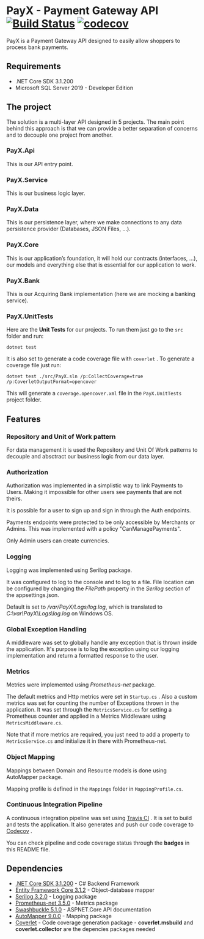 # PayX - Payment Gateway API [![Build Status](https://travis-ci.com/alopes2/payx-payment-gateway.svg?branch=master)](https://travis-ci.com/alopes2/payx-payment-gateway) [![codecov](https://codecov.io/gh/alopes2/payx-payment-gateway/branch/master/graph/badge.svg)](https://codecov.io/gh/alopes2/payx-payment-gateway)

PayX is a Payment Gateway API designed to easily allow shoppers to process bank payments.

## Requirements

* .NET Core SDK 3.1.200
* Microsoft SQL Server 2019 - Developer Edition

## The project

The solution is a multi-layer API designed in 5 projects.
The main point behind this approach is that we can provide a better separation of concerns and to decouple one project from another.

### PayX.Api

This is our API entry point.

### PayX.Service

This is our business logic layer.

### PayX.Data

This is our persistence layer, where we make connections to any data persistence provider (Databases, JSON Files, ...).

### PayX.Core

This is our application’s foundation, it will hold our contracts (interfaces, …), our models and everything else that is essential for our application to work.

### PayX.Bank

This is our Acquiring Bank implementation (here we are mocking a banking service).

### PayX.UnitTests

Here are the **Unit Tests** for our projects. To run them just go to the `src` folder and run:

`dotnet test`

It is also set to generate a code coverage file with `coverlet` . To generate a coverage file just run:

`dotnet test ./src/PayX.sln /p:CollectCoverage=true /p:CoverletOutputFormat=opencover`

This will generate a `coverage.opencover.xml` file in the `PayX.UnitTests` project folder.

## Features

### Repository and Unit of Work pattern

For data management it is used the Repository and Unit Of Work patterns to decouple and absctract our business logic from our data layer.

### Authorization

Authorization was implemented in a simplistic way to link Payments to Users. Making it impossible for other users see payments that are not theirs.

It is possible for a user to sign up and sign in through the Auth endpoints.

Payments endpoints were protected to be only accessible by Merchants or Admins. This was implemented with a policy "CanManagePayments".

Only Admin users can create currencies.

### Logging

Logging was implemented using Serilog package.

It was configured to log to the console and to log to a file.
File location can be configured by changing the *FilePath* property in the *Serilog* section of the appsettings.json.

Default is set to */var/PayX/Logs/log.log*, which is translated to *C:\var\PayX\Logs\log.log* on Windows OS.

### Global Exception Handling

A middleware was set to globally handle any exception that is thrown inside the application.
It's purpose is to log the exception using our logging implementation and return a formatted response to the user.

### Metrics

Metrics were implemented using *Prometheus-net* package.

The default metrics and Http metrics were set in `Startup.cs` .
Also a custom metrics was set for counting the number of Exceptions thrown in the application. It was set through the `MetricsService.cs` for setting a Prometheus counter and applied in a Metrics Middleware using `MetricsMiddleware.cs`.

Note that if more metrics are required, you just need to add a property to `MetricsService.cs` and initialize it in there with Prometheus-net.

### Object Mapping

Mappings between Domain and Resource models is done using AutoMapper package.

Mapping profile is defined in the `Mappings` folder in `MappingProfile.cs`.

### Continuous Integration Pipeline

A continuous integration pipeline was set using [Travis CI](https://travis-ci.com/) .
It is set to build and tests the application.
It also generates and push our code coverage to [Codecov](https://codecov.io/) .

You can check pipeline and code coverage status through the **badges** in this README file.

## Dependencies

* [.NET Core SDK 3.1.200](https://dotnet.microsoft.com/download/dotnet-core/3.1) - C# Backend Framework
* [Entity Framework Core 3.1.2](https://github.com/dotnet/efcore) - Object-database mapper
* [Serilog 3.2.0](https://github.com/serilog/serilog) - Logging package
* [Prometheus-net 3.5.0](https://github.com/prometheus-net/prometheus-net) - Metrics package
* [Swashbuckle 5.1.0](https://github.com/domaindrivendev/Swashbuckle.AspNetCore) - ASPNET.Core API documentation
* [AutoMapper 9.0.0](https://github.com/AutoMapper/AutoMapper) - Mapping package
* [Coverlet](https://github.com/tonerdo/coverlet) - Code coverage generation package - **coverlet.msbuild** and **coverlet.collector** are the depencies packages needed